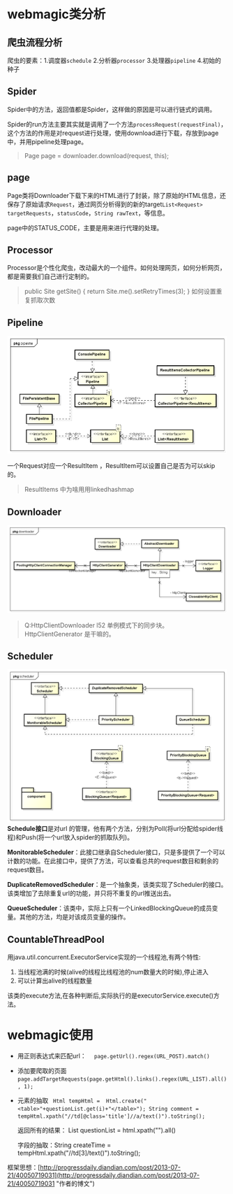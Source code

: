# webmagic类分析 #

## 爬虫流程分析 ##
爬虫的要素：1.调度器`schedule` 2.分析器`processor` 3.处理器`pipeline` 4.初始的种子

## Spider ##
Spider中的方法，返回值都是Spider，这样做的原因是可以进行链式的调用。

Spider的run方法主要其实就是调用了一个方法`processRequest(requestFinal)`，这个方法的作用是对request进行处理，使用download进行下载，存放到page中，并用pipeline处理page。

> Page page = downloader.download(request, this); 

## page ##
Page类将Downloader下载下来的HTML进行了封装，除了原始的HTML信息，还保存了原始请求`Request`，通过网页分析得到的新的target`List<Request> targetRequests`，`statusCode`，`String rawText`，等信息。

page中的STATUS_CODE，主要是用来进行代理的处理。

## Processor ##
Processor是个性化爬虫，改动最大的一个组件。如何处理网页，如何分析网页，都是需要我们自己进行定制的。
> public Site getSite() {
        return Site.me().setRetryTimes(3);
    }
如何设置重复抓取次数


## Pipeline ##
![类图](webmagic_img/webmagic_pipeline_uml.png)

一个Request对应一个ResultItem ，ResultItem可以设置自己是否为可以skip的。

> ResultItems 中为啥用用linkedhashmap


## Downloader ##
![](webmagic_img/webmagic_downloader_uml.png)
> Q:HttpClientDownloader l52  单例模式下的同步块。
HttpClientGenerator 是干嘛的。


## Scheduler ##
![](webmagic_img/webmagic_scheduler_uml.png)
**Schedule接口**是对url 的管理，他有两个方法，分别为Poll(将url分配给spider线程)和Push(将一个url放入spider的抓取队列)。

**MonitorableScheduler**：此接口继承自Scheduler接口，只是多提供了一个可以计数的功能。在此接口中，提供了方法，可以查看总共的request数目和剩余的request数目。

**DuplicateRemovedScheduler**：是一个抽象类，该类实现了Scheduler的接口。该类增加了去除重复url的功能，并只将不重复的url推送出去。

**QueueScheduler**：该类中，实际上只有一个LinkedBlockingQueue的成员变量。其他的方法，均是对该成员变量的操作。


## CountableThreadPool ##
用java.util.concurrent.ExecutorService实现的一个线程池,有两个特性:
1.	当线程池满的时候(alive的线程比线程池的num数量大的时候),停止进入
2.	可以计算出alive的线程数量

该类的execute方法,在各种判断后,实际执行的是executorService.execute()方法。


# webmagic使用 #
- 用正则表达式来匹配url：
  `  page.getUrl().regex(URL_POST).match()`

- 添加要爬取的页面
 ` page.addTargetRequests(page.getHtml().links().regex(URL_LIST).all(), 1);`

- 元素的抽取
   ` Html tempHtml =  Html.create("<table>"+questionList.get(i)+"</table>");
                String comment = tempHtml.xpath("//td[@class='title']//a/text()").toString();`
     
	返回所有的结果：
    List<String> questionList = html.xpath("").all()

	字段的抽取：String createTime = tempHtml.xpath("//td[3]/text()").toString();





框架思想：[http://progressdaily.diandian.com/post/2013-07-21/40050719031](http://progressdaily.diandian.com/post/2013-07-21/40050719031 "作者的博文")

